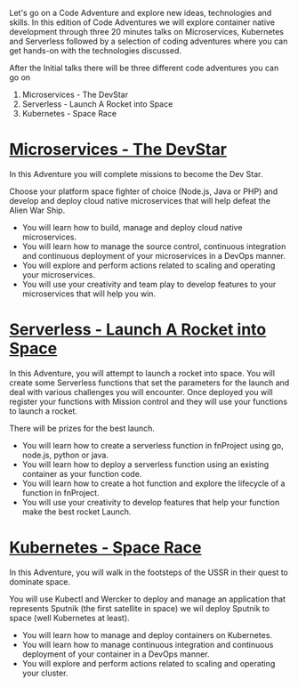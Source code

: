 Let's go on a Code Adventure and explore new ideas, technologies and skills. In this edition of Code Adventures we will explore container native development through three 20 minutes talks on Microservices, Kubernetes and Serverless followed by a selection of coding adventures where you can get hands-on with the technologies discussed.

After the Initial talks there will be three different code adventures you can go on

1. Microservices - The DevStar
2. Serverless - Launch A Rocket into Space
3. Kubernetes - Space Race

# [Microservices - The DevStar](microservices/README.md)

In this Adventure you will complete missions to become the Dev Star.

Choose your platform space fighter of choice (Node.js, Java or PHP) and develop and deploy cloud native microservices that will help defeat the Alien War Ship.

* You will learn how to build, manage and deploy cloud native microservices.
* You will learn how to manage the source control, continuous integration and continuous deployment of your microservices in a DevOps manner.
* You will explore and perform actions related to scaling and operating your microservices.
* You will use your creativity and team play to develop features to your microservices that will help you win.

# [Serverless - Launch A Rocket into Space](serverless/readME.md)

In this Adventure, you will attempt to launch a rocket into space. You will create some Serverless functions that set the parameters for the launch and deal with various challenges you will encounter. Once deployed you will register your functions with Mission control and they will use your functions to launch a rocket.

There will be prizes for the best launch.

* You will learn how to create a serverless function in fnProject using go, node.js, python or java.
* You will learn how to deploy a serverless function using an existing container as your function code.
* You will learn how to create a hot function and explore the lifecycle of a function in fnProject.
* You will use your creativity to develop features that help your function make the best rocket Launch.

# [Kubernetes - Space Race](kubernetes/README.md)

In this Adventure, you will walk in the footsteps of the USSR in their quest to dominate space. 

You will use Kubectl and Wercker to deploy and manage an application that represents Sputnik (the first satellite in space) we wil deploy Sputnik to space (well Kubernetes at least).

* You will learn how to manage and deploy containers on Kubernetes.
* You will learn how to manage continuous integration and continuous deployment of your container in a DevOps manner.
* You will explore and perform actions related to scaling and operating your cluster.



